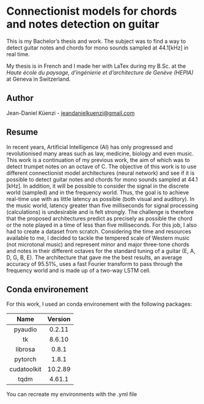 # Connectionist models for chords and notes detection on guitar

This is my Bachelor’s thesis and work. The subject was to find a way to detect guitar notes and chords for mono sounds sampled at 44.1[kHz] in real time.

My thesis is in French and I made her with LaTex during my B.Sc. at the *Haute école du paysage, d’ingénierie et d’architecture de Genève (HEPIA)* at Geneva in Switzerland.

## Author

Jean-Daniel Küenzi - jeandanielkuenzi@gmail.com

## Resume

In recent years, Artificial Intelligence (AI) has only progressed and revolutionised many areas such as law, medicine, biology and even music. This work is a continuation of my previous work, the aim of which was to detect trumpet notes on an octave of C. The objective of this work is to use different connectionist model architectures (neural network) and see if it is possible to detect guitar notes and chords for mono sounds sampled at 44.1 [kHz]. In addition, it will be possible to consider the signal in the discrete world (sampled) and in the frequency world. Thus, the goal is to achieve real-time use with as little latency as possible (both visual and auditory). In the music world, latency greater than five milliseconds for signal processing (calculations) is undesirable and is felt strongly. The challenge is therefore that the proposed architectures predict as precisely as possible the chord or the note played in a time of less than five milliseconds. For this job, I also had to create a dataset from scratch. Considering the time and resources available to me, I decided to tackle the tempered scale of Western music (not microtonal music) and represent minor and major three-tone chords and notes in their different octaves for the standard tuning of a guitar (E, A, D, G, B, E). The architecture that gave me the best results, an average accuracy of 95.51%, uses a fast Fourier transform to pass through the frequency world and is made up of a two-way LSTM cell.

## Conda environement

For this work, I used an conda environement with the following packages:

Name | Version
:-:|:-:
pyaudio | 0.2.11
tk | 8.6.10
librosa | 0.8.1
pytorch | 1.8.1
cudatoolkit | 10.2.89
tqdm | 4.61.1

You can recreate my environments with the .yml file